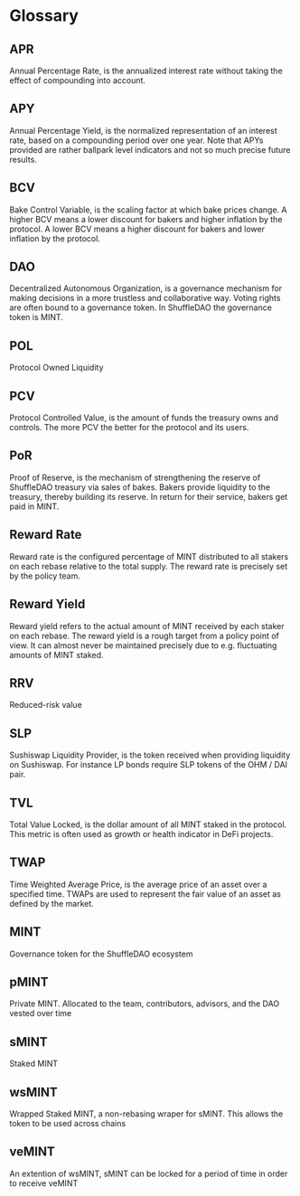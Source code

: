 # Glossary 
## APR
Annual Percentage Rate, is the annualized interest rate without taking the effect of compounding into account.
 
## APY 
Annual Percentage Yield, is the normalized representation of an interest rate, based on a compounding period over one year. Note that APYs provided are rather ballpark level indicators and not so much precise future results.

## BCV 
Bake Control Variable, is the scaling factor at which bake prices change. A higher BCV means a lower discount for bakers and higher inflation by the protocol. A lower BCV means a higher discount for bakers and lower inflation by the protocol.

## DAO 
Decentralized Autonomous Organization, is a governance mechanism for making decisions in a more trustless and collaborative way. Voting rights are often bound to a governance token. In ShuffleDAO the governance token is MINT. 

## POL 
Protocol Owned Liquidity 

## PCV 
Protocol Controlled Value, is the amount of funds the treasury owns and controls. The more PCV the better for the protocol and its users.

## PoR 
Proof of Reserve, is the mechanism of strengthening the reserve of ShuffleDAO treasury via sales of bakes. Bakers provide liquidity to the treasury, thereby building its reserve. In return for their service, bakers get paid in MINT.

## Reward Rate
Reward rate is the configured percentage of MINT distributed to all stakers on each rebase relative to the total supply. The reward rate is precisely set by the policy team.

## Reward Yield 
Reward yield refers to the actual amount of MINT received by each staker on each rebase. The reward yield is a rough target from a policy point of view. It can almost never be maintained precisely due to e.g. fluctuating amounts of MINT staked.

## RRV 
Reduced-risk value 

## SLP 
Sushiswap Liquidity Provider, is the token received when providing liquidity on Sushiswap. For instance LP bonds require SLP tokens of the OHM / DAI pair.

## TVL 
Total Value Locked, is the dollar amount of all MINT staked in the protocol. This metric is often used as growth or health indicator in DeFi projects.

## TWAP
Time Weighted Average Price, is the average price of an asset over a specified time. TWAPs are used to represent the fair value of an asset as defined by the market.

## MINT 
Governance token for the ShuffleDAO ecosystem

## pMINT 
Private MINT. Allocated to the team, contributors, advisors, and the DAO vested over time 

## sMINT 
Staked MINT 

## wsMINT 
Wrapped Staked MINT, a non-rebasing wraper for sMINT. This allows the token to be used across chains 

## veMINT 
An extention of wsMINT, sMINT can be locked for a period of time in order to receive veMINT 
